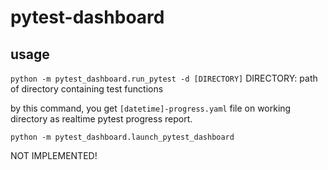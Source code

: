 # pytest-dashboard

## usage
`python -m pytest_dashboard.run_pytest -d [DIRECTORY]`
DIRECTORY: path of directory containing test functions 

by this command, you get `[datetime]-progress.yaml` file on working directory as realtime pytest progress report.

`python -m pytest_dashboard.launch_pytest_dashboard`

NOT IMPLEMENTED!
